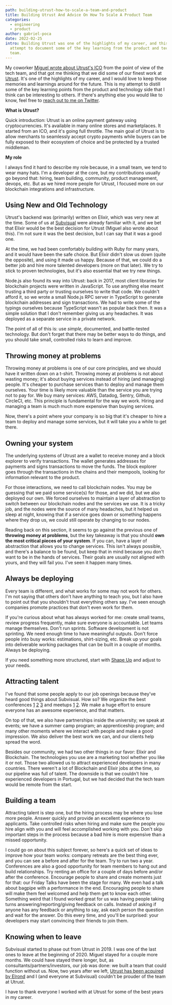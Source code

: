 ```yaml
---
path: building-utrust-how-to-scale-a-team-and-product
title: Building Utrust And Advice On How To Scale A Product Team
categories:
  - engineering
  - product
author: gabriel-poca
date: 2022-02-25
intro: Building Utrust was one of the highlights of my career, and this is an
  attempt to document some of the key learning from the product and technology
  team.
---
```


My coworker [Miguel wrote about Utrust's ICO](https://subvisual.com/blog/posts/large-scale-in-a-rush-utrust-ico) from the point of view of the tech team, and that got me thinking that we did some of our finest work at [Utrust]. It's one of the highlights of my career, and I would love to keep those memories and learnings around for the future. This is my attempt to distill some of the key learning points from the product and technology side that I think can be interesting to others. If there's anything else you would like to know, feel free to [reach out to me on Twitter](https://twitter.com/gabrielgpoca).

**What is Utrust?**

Quick introduction: Utrust is an online payment gateway using cryptocurrencies. It's available in many online stores and marketplaces. It started from an ICO, and it's going full throttle. The main goal of  Utrust is to allow merchants to seamlessly accept crypto payments while buyers can be fully exposed to their ecosystem of choice and be protected by a trusted middleman.

**My role**

I always find it hard to describe my role because, in a small team, we tend to wear many hats. I'm a developer at the core, but my contributions usually go beyond that: hiring, team building, community, product management, devops, etc. But as we hired more people for Utrust, I focused more on our blockchain integrations and infrastructure.

## Using New and Old Technology

Utrust's backend was (primarily) written on Elixir, which was very new at the time. Some of us at [Subvisual] were already familiar with it, and we bet that Elixir would be the best decision for Utrust (Miguel also wrote about this). I'm not sure it was the best decision, but I can say that it was a good one.

At the time, we had been comfortably building with Ruby for many years, and it would have been the safe choice. But Elixir didn't slow us down (quite the opposite), and using it made us happy. Because of that, we could do a better job and hire more talented developers (more on that later). We try to stick to proven technologies, but it's also essential that we try new things.

Node.js also found its way into Utrust: back in 2017, most client libraries for blockchain projects were written in JavaScript. To use anything else meant trusting a third party or trusting ourselves to write that code. We couldn't afford it, so we wrote a small Node.js RPC server in TypeScript to generate blockchain addresses and sign transactions. We had to write some of the typings ourselves because TypeScript wasn't as popular back then. It was a simple solution that I don't remember giving us any headaches. It was deployed as a separate service in a private network.

The point of all of this is: use _simple_, documented, and battle-tested technology. But don't forget that there may be better ways to do things, and you should take small, controlled risks to learn and improve.

## Throwing money at problems

Throwing money at problems is one of our core principles, and we should have it written down on a t-shirt. Throwing money at problems is not about wasting money; it's about buying services instead of hiring (and managing) people. It's cheaper to purchase services than to deploy and manage them ourselves. Your time is likely more valuable than the service you are trying not to pay for. We buy many services: AWS, Datadog, Sentry, Github, CircleCI, etc. This principle is fundamental for the way we work. Hiring and managing a team is much much more expensive than buying services.

Now, there's a point where your company is so big that it's cheaper to hire a team to deploy and manage some services, but it will take you a while to get there.

## Owning your system

The underlying systems of Utrust are a wallet to receive money and a block explorer to verify transactions. The wallet generates addresses for payments and signs transactions to move the funds. The block explorer goes through the transactions in the chains and their mempools, looking for information relevant to the product.

For those interactions, we need to call blockchain nodes. You may be guessing that we paid some service(s) for those, and we did, but we also deployed our own. We forced ourselves to maintain a layer of abstraction to switch between our blockchain nodes and the services we use. It is a tricky job, and the nodes were the source of many headaches, but it helped us sleep at night, knowing that if a service goes down or something happens where they drop us, we could still operate by changing to our nodes.

Reading back on this section, it seems to go against the previous one of **throwing money at problems**, but the key takeaway is that you should **own the most critical pieces of your system**. If you can, have a layer of abstraction that allows you to change services. This isn't always possible, and there's a balance to be found, but keep that in mind because you don't want to be in the hands of services. Their goals are usually not aligned with yours, and they will fail you. I've seen it happen many times.

## Always be deploying

Every team is different, and what works for some may not work for others. I'm not saying that others don't have anything to teach you, but I also have to point out that you shouldn't trust everything others say. I've seen enough companies promote practices that don't even work for them.

If you're curious about what has always worked for me: create small teams, review progress frequently, make sure everyone is accountable. Let teams manage themselves. Don't run sprints. Software development is not sprinting. We need enough time to have meaningful outputs. Don't force people into busy works: estimations, shirt-sizing, etc. Break up your goals into deliverable working packages that can be built in a couple of months. Always be deploying.

If you need something more structured, start with [Shape Up](https://basecamp.com/shapeup) and adjust to your needs.

## Attracting talent

I've found that some people apply to our job openings because they've heard good things about Subvisual. How so? We organize the best conferences [1](https://2016.rubyconf.pt/) [2](https://www.alchemy.com/) [3](https://mirrorconf.com/) and meetups [1](https://www.meetup.com/bragajs/) [2](https://www.meetup.com/braga-blockchain/). We make a huge effort to ensure everyone has an awesome experience, and that matters.

On top of that, we also have partnerships inside the university; we speak at events; we have a summer camp program; an apprenticeship program; and many other moments where we interact with people and make a good impression. We also deliver the best work we can, and our clients help spread the word.

Besides our community, we had two other things in our favor: Elixir and Blockchain. The technologies you use are a marketing tool whether you like it or not. Those two allowed us to attract experienced developers in many countries. There weren't a lot of Blockchain and Elixir jobs at the time, so our pipeline was full of talent. The downside is that we couldn't hire experienced developers in Portugal, but we had decided that the tech team would be remote from the start.

## Building a team

Attracting talent is step one, but the hiring process may be where you lose more people. Answer quickly and provide an excellent experience to applicants. Take controlled risks when hiring and make sure the people you hire align with you and will feel accomplished working with you. Don't skip important steps in the process because a bad hire is more expensive than a missed opportunity.

I could go on about this subject forever, so here's a quick set of ideas to improve how your team works: company retreats are the best thing ever, and you can see a before and after for the team. Try to run two a year. Conferences are also a good opportunity for team members to hang out and build relationships. Try renting an office for a couple of days before and/or after the conference. Encourage people to share and create moments just for that: our Friday Talks have been the stage for many. We even had a talk about bagpipe with a performance in the end. Encouraging people to share will make them feel welcomed and help them get to know each other. Something weird that I found worked great for us was having people taking turns answering/reporting/giving feedback on calls. Instead of asking if anyone has any feedback or anything to say, ask each person the question and wait for the answer. Do this every time, and you'll be surprised: your developers may start convincing their friends to join them.

## Knowing when to leave

Subvisual started to phase out from Utrust in 2019. I was one of the last ones to leave at the beginning of 2020. Miguel stayed for a couple more months. We could have stayed there longer, but, as consultants/partners/investors, our job was done: we built a team that could function without us. Now, two years after we left, [Utrust has been acquired by Elrond][acquired] and I (and everyone at Subvisual) couldn't be prouder of the team at Utrust.

I have to thank everyone I worked with at Utrust for some of the best years in my career.

[utrust]: https://utrust.com/
[Subvisual]: https://subvisual.com/
[acquired]: https://www.coindesk.com/business/2022/01/11/elrond-foundation-acquires-crypto-payments-firm-utrust/
